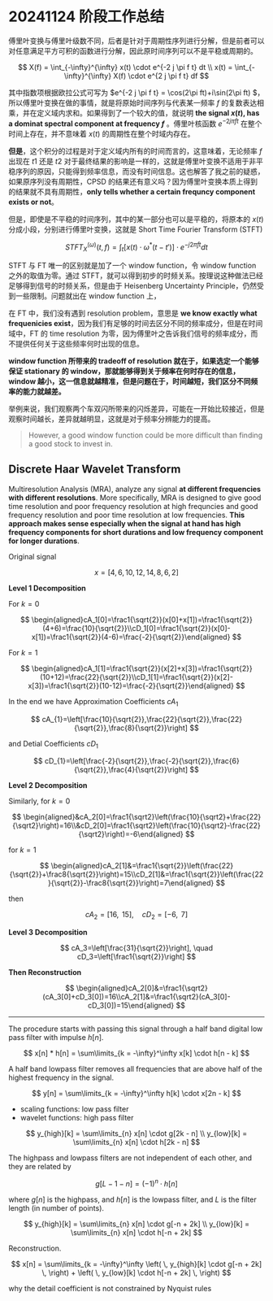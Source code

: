 # 20241124 阶段工作总结

傅里叶变换与傅里叶级数不同，后者是针对于周期性序列进行分解，但是前者可以对任意满足平方可积的函数进行分解，因此原时间序列可以不是平稳或周期的。

$$
X(f) = \int_{-\infty}^{\infty} x(t) \cdot e^{-2 j \pi f t} dt \\
x(t) = \int_{-\infty}^{\infty} X(f) \cdot e^{2 j \pi f t} df
$$

其中指数项根据欧拉公式可写为 $e^{-2 j \pi f t} = \cos(2\pi ft)+i\sin(2\pi ft) $，所以傅里叶变换在做的事情，就是将原始时间序列与代表某一频率 $f$ 的复数表达相乘，并在定义域内求和。如果得到了一个较大的值，就说明 **the signal $x(t)$, has a dominat spectral component at frequency $f$** 。傅里叶核函数 $e^{-2j \pi ft}$ 在整个时间上存在，并不意味着 $x(t)$ 的周期性在整个时域内存在。

**但是**，这个积分的过程是对于定义域内所有的时间而言的，这意味着，无论频率 $f$ 出现在 $t1$ 还是 $t2$ 对于最终结果的影响是一样的，这就是傅里叶变换不适用于非平稳序列的原因，只能得到频率信息，而没有时间信息。这也解答了我之前的疑惑，如果原序列没有周期性，CPSD 的结果还有意义吗？因为傅里叶变换本质上得到的结果就不具有周期性，**only tells whether a certain frequncy component exists or not**。

但是，即使是不平稳的时间序列，其中的某一部分也可以是平稳的，将原本的 $x(t)$ 分成小段，分别进行傅里叶变换，这就是 Short Time Fourier Transform (STFT)

$$
STFT_X^{(\omega)}(t,f) = \int_t \left[ x(t) \cdot \omega^*(t - t') \right] \cdot e^{-j 2 \pi f t} dt
$$

STFT 与 FT 唯一的区别就是加了一个 window function，令 window function 之外的取值为零。通过 STFT，就可以得到初步的时频关系。按理说这种做法已经足够得到信号的时频关系，但是由于 Heisenberg Uncertainty Principle，仍然受到一些限制。问题就出在 window function 上，

在 FT 中，我们没有遇到 resolution problem，意思是 **we know exactly what frequenicies exist**，因为我们有足够的时间去区分不同的频率成分，但是在时间域中，FT 的 time resolution 为零，因为傅里叶之告诉我们信号的频率成分，而不提供任何关于这些频率何时出现的信息。

**window function 所带来的 tradeoff of resolution 就在于，如果选定一个能够保证 stationary 的 window，那就能够得到关于频率在何时存在的信息，window 越小，这一信息就越精准，但是问题在于，时间越短，我们区分不同频率的能力就越差。**

举例来说，我们观察两个车双闪所带来的闪烁差异，可能在一开始比较接近，但是观察时间越长，差异就越明显，这就是对于频率分辨能力的提高。

> However, a good window function could be more difficult than finding a good stock to invest in.

## Discrete Haar Wavelet Transform

Multiresolution Analysis (MRA), analyze any signal **at different frequencies with different resolutions**. More specifically, MRA is designed to give good time resolution and poor frequency resolution at high frequncies and good frequency resolution and poor time resolution at low frequencies. **This approach makes sense especially when the signal at hand has high frequency components for short durations and low frequency component for longer durations**.

Original signal

$$
x=[4,6,10,12,14,8,6,2]
$$

**Level 1 Decomposition**

For $k=0$

$$
\begin{aligned}cA_1[0]=\frac1{\sqrt{2}}(x[0]+x[1])=\frac1{\sqrt{2}}(4+6)=\frac{10}{\sqrt{2}}\\cD_1[0]=\frac1{\sqrt{2}}(x[0]-x[1])=\frac1{\sqrt{2}}(4-6)=\frac{-2}{\sqrt{2}}\end{aligned}
$$

For $k=1$

$$
\begin{aligned}cA_1[1]=\frac1{\sqrt{2}}(x[2]+x[3])=\frac1{\sqrt{2}}(10+12)=\frac{22}{\sqrt{2}}\\cD_1[1]=\frac1{\sqrt{2}}(x[2]-x[3])=\frac1{\sqrt{2}}(10-12)=\frac{-2}{\sqrt{2}}\end{aligned}
$$

In the end we have Approximation Coefficients $cA_1$

$$
cA_{1}=\left[\frac{10}{\sqrt{2}},\frac{22}{\sqrt{2}},\frac{22}{\sqrt{2}},\frac{8}{\sqrt{2}}\right]
$$

and Detial Coefficients $cD_1$

$$
cD_{1}=\left[\frac{-2}{\sqrt{2}},\frac{-2}{\sqrt{2}},\frac{6}{\sqrt{2}},\frac{4}{\sqrt{2}}\right]
$$

**Level 2 Decomposition**

Similarly, for $k=0$

$$
\begin{aligned}&cA_2[0]=\frac1{\sqrt2}\left(\frac{10}{\sqrt2}+\frac{22}{\sqrt2}\right)=16\\&cD_2[0]=\frac1{\sqrt2}\left(\frac{10}{\sqrt2}-\frac{22}{\sqrt2}\right)=-6\end{aligned}
$$

for $k=1$

$$
\begin{aligned}cA_2[1]&=\frac1{\sqrt{2}}\left(\frac{22}{\sqrt{2}}+\frac8{\sqrt{2}}\right)=15\\cD_2[1]&=\frac1{\sqrt{2}}\left(\frac{22}{\sqrt{2}}-\frac8{\sqrt{2}}\right)=7\end{aligned}
$$

then 

$$
cA_2=[16,\mathrm{~15}], \quad cD_2=[-6,\mathrm{~}7]
$$

**Level 3 Decomposition**

$$
cA_3=\left[\frac{31}{\sqrt{2}}\right], \quad cD_3=\left[\frac1{\sqrt{2}}\right]
$$

**Then Reconstruction**

$$
\begin{aligned}cA_2[0]&=\frac1{\sqrt2}(cA_3[0]+cD_3[0])=16\\cA_2[1]&=\frac1{\sqrt2}(cA_3[0]-cD_3[0])=15\end{aligned}
$$

<hr>



The procedure starts with passing this signal through a half band digital low pass filter with impulse $h[n]$.

$$
x[n] * h[n] = \sum\limits_{k = -\infty}^\infty x[k] \cdot h[n - k]
$$

A half band lowpass filter removes all frequencies that are above half of the highest frequency in the signal.

$$
y[n] = \sum\limits_{k = -\infty}^\infty h[k] \cdot x[2n - k]
$$

- scaling functions: low pass filter
- wavelet functions: high pass filter



$$
y_{high}[k] = \sum\limits_{n} x[n] \cdot g[2k - n] \\
y_{low}[k] = \sum\limits_{n} x[n] \cdot h[2k - n]
$$

The highpass and lowpass filters are not independent of each other, and they are related by

$$
g[L - 1 - n] = (-1)^n \cdot h[n]
$$

where $g[n]$ is the highpass, and $h[n]$ is the lowpass filter, and $L$ is the filter length (in number of points).

$$
y_{high}[k] = \sum\limits_{n} x[n] \cdot g[-n + 2k] \\
y_{low}[k] = \sum\limits_{n} x[n] \cdot h[-n + 2k]
$$

Reconstruction.

$$
x[n] = \sum\limits_{k = -\infty}^\infty \left( \, y_{high}[k] \cdot g[-n + 2k] \, \right) + \left( \, y_{low}[k] \cdot h[-n + 2k] \, \right)
$$




why the detail coefficient is not constrained by Nyquist rules



